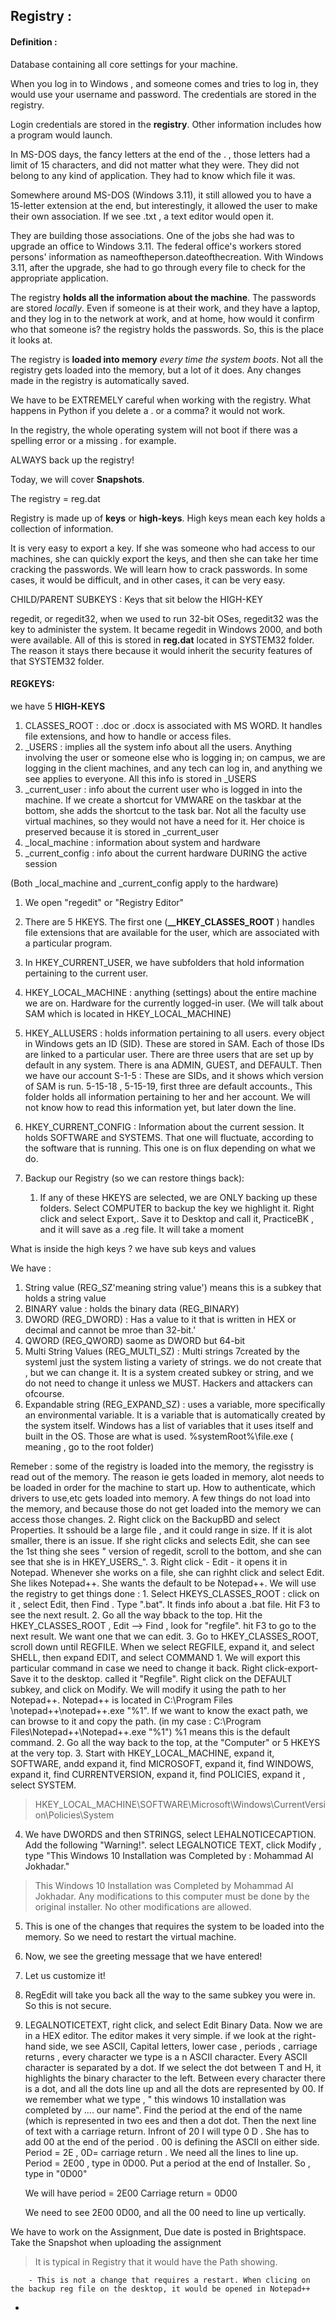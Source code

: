 

## Registry : 


#### Definition :

Database containing all core settings for your machine. 


 
 When you log in to Windows , and someone comes and tries to log in, they would use your username and password. The credentials are stored in the registry. 


Login credentials are stored in the **registry**. Other information includes how a program would launch. 


In MS-DOS days, the fancy letters at the end of the . , those letters had a limit of 15 characters, and did not matter what they were. They did not belong to any kind of application. They had to know which file it was. 


Somewhere around MS-DOS (Windows 3.11), it still allowed you to have a 15-letter extension at the end, but interestingly, it allowed the user to make their own association. If we see .txt , a text editor would open it. 


They are building those associations. One of the jobs she had was to upgrade an office to Windows 3.11. The federal office's workers stored persons' information as nameoftheperson.dateofthecreation. With Windows 3.11, after the upgrade, she had to go through every file to check for the appropriate application. 



The registry **holds all the information about the machine**. The passwords are stored *locally*. Even if someone is at their work, and they have a laptop, and they log in to the network at work, and at home, how would it confirm who that someone is? the registry holds the passwords. So, this is the place it looks at.



The registry is **loaded into memory** *every time the system boots*. Not all the registry gets loaded into the memory, but a lot of it does. Any changes made in the registry is automatically saved. 


We have to be EXTREMELY careful when working with the registry. What happens in Python if you delete a . or a comma? it would not work. 


In the registry, the whole operating system will not boot if there was a spelling error or a missing . for example. 


ALWAYS back up the registry! 


Today, we will cover **Snapshots**. 


The registry = reg.dat


Registry is made up of **keys** or **high-keys**. High keys mean each key holds a collection of information. 



It is very easy to export a key. If she was someone who had access to our machines, she can quickly export the keys, and then she can take her time cracking the passwords. We will learn how to crack passwords. In some cases, it would be difficult, and in other cases, it can be  very easy. 



CHILD/PARENT SUBKEYS : Keys that sit below the HIGH-KEY



regedit, or regedit32, when we used to run 32-bit OSes, regedit32 was the key to administer the system. It became regedit in Windows 2000, and both were available. All of this is stored in **reg.dat** located in SYSTEM32 folder. The reason it stays there because it would inherit the security features of that SYSTEM32 folder. 



#### REGKEYS: 

we have 5 **HIGH-KEYS**


1. CLASSES_ROOT : .doc or .docx is associated with MS WORD. It handles file extensions, and how to handle or access files. 
2. _USERS : implies all the system info about all the users. Anything involving the user or someone else who is logging in; on campus, we are logging in the client machines, and any tech can log in, and anything we see applies to everyone. All this info is stored in _USERS
3. _current_user : info about the current user who is logged in into the machine. If we create a shortcut for VMWARE on the taskbar at the bottom, she adds the shortcut to the task bar. Not all the faculty use virtual machines, so they would not have a need for it. Her choice is preserved because it is stored in _current_user
4. _local_machine : information about system and hardware 
5. _current_config : info about the current hardware DURING the active session 

(Both _local_machine and _current_config apply to the hardware)





1. We open "regedit" or "Registry Editor"
2. There are 5 HKEYS. The first one (**__HKEY_CLASSES_ROOT** )
handles file extensions that are available for the user, which are associated with a particular program. 
3. In HKEY_CURRENT_USER, we have subfolders that hold information pertaining to the current user. 
4. HKEY_LOCAL_MACHINE : anything (settings) about the entire machine we are on. Hardware for the currently logged-in user. (We will talk about SAM which is located in HKEY_LOCAL_MACHINE)
5. HKEY_ALLUSERS : holds information pertaining to all users. every object in Windows gets an ID (SID). These are stored in SAM. Each of those IDs are linked to a particular user. There are three users that are set up by default in any system. There is ana ADMIN, GUEST, and DEFAULT. Then we have our account S-1-5 : These are SIDs, and it shows which version of SAM is run. 5-15-18 , 5-15-19,  first three are default accounts., This folder holds all information pertaining to her and her account. We will not know how to read this information yet, but later down the line.
6. HKEY_CURRENT_CONFIG : Information about the current session. It holds SOFTWARE and SYSTEMS. That one will fluctuate, according to the software that is running. This one is on flux depending on what we do. 



1. Backup our Registry (so we can restore things back):
	1. If any of these HKEYS are selected, we are ONLY backing up these folders. Select COMPUTER to backup the key we highlight it. Right click and select Export,. Save it to Desktop and call it, PracticeBK , and it will save as a .reg file. It will take a moment



What is inside the high keys ? we have sub keys and values 



We have : 

1. String value (REG_SZ'meaning string value') means this is a subkey that holds a string value
2. BINARY value : holds the binary data (REG_BINARY)
3. DWORD (REG_DWORD) : Has a value to it that is written in HEX or decimal and cannot be mroe than 32-bit.'
4. QWORD (REG_QWORD) saome as DWORD but 64-bit
5. Multi String Values (REG_MULTI_SZ) : Multi strings 7created by the systeml just the system listing a variety of strings. we do not create that , but we can change it. It is a system created subkey or string, and we do not need to change it unless we MUST. Hackers and attackers can ofcourse. 
6. Expandable string (REG_EXPAND_SZ) : uses a variable, more specifically an environmental variable. It is a variable that is automatically created by the system itself. Windows has a list of variables that it uses itself and built in the OS. Those are what is used. %systemRoot%\file.exe ( meaning , go to the root folder)




Remeber : some of the registry is loaded into the memory, the regisstry is read out of the memory. The reason ie gets loaded in memory, alot needs to be loaded in order for the machine to start up. How to authenticate, which drivers to use,etc gets loaded into memory. A few things do not load into the memory, and because those do not get loaded into the memory we can access those changes. 
2. Right click on the BackupBD and select Properties. It sshould be a large file , and it could range in size. If it is alot smaller, there is an issue. If she right clicks and selects Edit, she can see the 1st thing she sees " version of regedit, scroll to the bottom, and she can see that she is in HKEY_USERS_". 
3. Right click - Edit - it opens it in Notepad. Whenever she works on a file, she can righht click and select Edit. She likes Notepad++. She wants the default to be Notepad++. We will use the registry to get things done : 
	1. Select HKEYS_CLASSES_ROOT :  click on it , select Edit, then Find . Type ".bat". It finds info about a .bat file. Hit F3 to see the next result. 
	2. Go all the way bback to the top. Hit the HKEY_CLASSES_ROOT , Edit --> Find , look for "regfile". hit F3 to go to the next result.  We want one that we can edit.
	3. Go to HKEY_CLASSES_ROOT, scroll down until REGFILE. When we select REGFILE, expand it, and select SHELL, then expand EDIT, and select COMMAND
		1. We will export this particular command in case we need to change it back. Right click-export-Save it to the desktop. called it "Regfile". Right click on the DEFAULT subkey, and click on Modify. We will modify it using the path to her Notepad++. Notepad++ is located in C:\Program Files \notepad++\notepad++.exe "%1". If we want to know the exact path, we can browse to it and copy the path.  (in my case : C:\Program Files\Notepad++\Notepad++.exe "%1") %1 means this is the default command. 
		2. Go all the way back to the top, at the "Computer" or 5 HKEYS at the very top. 
		3. Start with HKEY_LOCAL_MACHINE, expand it, SOFTWARE, andd expand it, find MICROSOFT, expand it, find WINDOWS, expand it, find CURRENTVERSION, expand it, find POLICIES, expand it , select SYSTEM. 

> HKEY_LOCAL_MACHINE\SOFTWARE\Microsoft\Windows\CurrentVersion\Policies\System

4. We have DWORDS and then STRINGS, select LEHALNOTICECAPTION. Add the following "Warning!". select LEGALNOTICE TEXT, click Modify , type "This Windows 10 Installation was Completed by : Mohammad Al Jokhadar."

>This Windows 10 Installation was Completed by Mohammad Al Jokhadar. Any modifications to this computer must be done by the original installer. No other modifications are allowed.


5. This is one of the changes that requires the system to be loaded into the memory. So we need to restart the virtual machine. 
6. Now, we see the greeting message that we have entered! 
7. Let us customize it! 
8. RegEdit will take you back all the way to the same subkey you were in. So this is not secure. 
9. LEGALNOTICETEXT, right click, and select Edit Binary Data. Now we are in a HEX editor. The editor makes it very simple. if we look at the right-hand side, we see ASCII, Capital letters, lower case  , periods , carriage returns , every character we type is a n ASCII character. Every ASCII character is separated by a dot. If we select the dot between T and H, it highlights the binary character to the left. Between every character there is a dot, and all the dots line up and all the dots are represented by 00. If we remember what we type , " this windows 10 installation was completed by .... our name". Find the period at the end of the name (which is represented in two ees and then a dot dot. Then the next line of text with a carriage return. Infront of 20 I will type 0 D . She has to add 00 at the end of the period . 00 is defining the ASCII on either side.  Period = 2E , 0D= carriage return . We need all the lines to line up. Period = 2E00 , type in 0D00. Put a period at the end of Installer. So , type in "0D00"

	We will have period = 2E00
	Carriage return = 0D00

	We need to see 2E00 0D00, and all the 00 need to line up vertically. 



We have to work on the Assignment, Due date is posted in Brightspace. Take the Snapshot when uploading the assignment 
  
  
  
  >It is typical in Registry that it would have the Path showing. 





		- This is not a change that requires a restart. When clicing on the backup reg file on the desktop, it would be opened in Notepad++
-